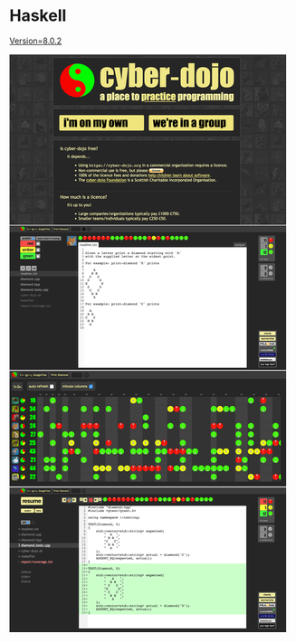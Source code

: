 # Haskell

[Version=8.0.2](https://github.com/cyber-dojo-languages/haskell/blob/master/check_version.sh)

![cyber-dojo.org home page](https://github.com/cyber-dojo/cyber-dojo/blob/master/shared/home_page_snapshot.png)
